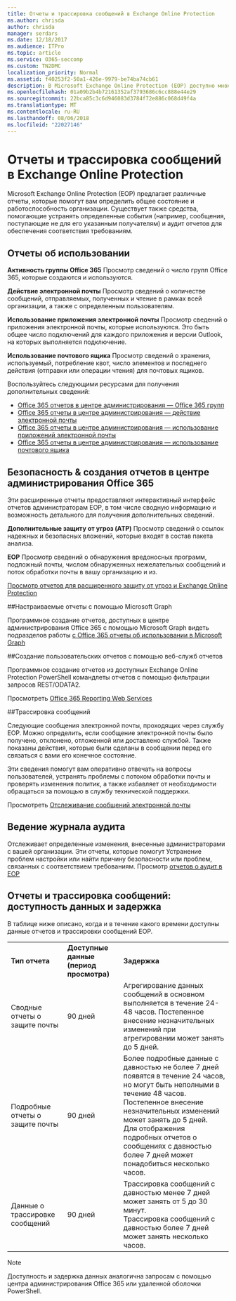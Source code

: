```yaml
---
title: Отчеты и трассировка сообщений в Exchange Online Protection
ms.author: chrisda
author: chrisda
manager: serdars
ms.date: 12/18/2017
ms.audience: ITPro
ms.topic: article
ms.service: O365-seccomp
ms.custom: TN2DMC
localization_priority: Normal
ms.assetid: f40253f2-50a1-426e-9979-be74ba74cb61
description: В Microsoft Exchange Online Protection (EOP) доступно множество различных отчетов, с помощью которых вы сможете определить общее состояние и работоспособность вашей организации. Существуют также средства, позволяющие устранять неполадки с определенными событиями (например, если сообщение не приходит указанным получателям), а также отчеты аудита для целей соответствия требованиями. В следующей таблице описаны отчеты и средства устранения неполадок, доступные администраторам EOP.
ms.openlocfilehash: 01a09b2b4b72161352af3793686c6cc888e44e29
ms.sourcegitcommit: 22bca85c3c6d946083d3784f72e886c068d49f4a
ms.translationtype: MT
ms.contentlocale: ru-RU
ms.lasthandoff: 08/06/2018
ms.locfileid: "22027146"
---
```

# <a name="reporting-and-message-trace-in-exchange-online-protection"></a>Отчеты и трассировка сообщений в Exchange Online Protection

Microsoft Exchange Online Protection (EOP) предлагает различные отчеты, которые помогут вам определить общее состояние и работоспособность организации. Существует также средства, помогающие устранять определенные события (например, сообщения, поступающие не для его указанным получателям) и аудит отчетов для обеспечения соответствия требованиям. 

## <a name="usage-reports"></a>Отчеты об использовании

**Активность группы Office 365** Просмотр сведений о число групп Office 365, которые создаются и используются.  

**Действие электронной почты** Просмотр сведений о количестве сообщений, отправляемых, полученных и чтение в рамках всей организации, а также с определенным пользователям.  

**Использование приложения электронной почты** Просмотр сведений о приложения электронной почты, которые используются. Это быть общее число подключений для каждого приложения и версии Outlook, на которых выполняется подключение.  

**Использование почтового ящика** Просмотр сведений о хранения, используемый, потребление квот, число элементов и последнего действия (отправки или операции чтения) для почтовых ящиков.

Воспользуйтесь следующими ресурсами для получения дополнительных сведений:

- [Office 365 отчетов в центре администрирования — Office 365 групп](https://go.microsoft.com/fwlink/p/?linkid=861610) 
- [Office 365 отчеты в центре администрирования — действие электронной почты](https://go.microsoft.com/fwlink/p/?linkid=859706) 
- [Office 365 отчеты в центре администрирования — использование приложений электронной почты](https://go.microsoft.com/fwlink/p/?linkid=859707)
- [Office 365 отчеты в центре администрирования — использование почтового ящика](https://go.microsoft.com/fwlink/p/?linkid=859708)

## <a name="security-amp-compliance-reports-in-the-office-365-admin-center"></a>Безопасность &amp; создания отчетов в центре администрирования Office 365

Эти расширенные отчеты предоставляют интерактивный интерфейс отчетов администраторам EOP, в том числе сводную информацию и возможность детального для получения дополнительных сведений.  

**Дополнительные защиту от угроз (ATP)** Просмотр сведений о ссылок надежных и безопасных вложений, которые входят в состав пакета анализа.  

**EOP** Просмотр сведений о обнаружения вредоносных программ, подложный почты, числом обнаруженных нежелательных сообщений и поток обработки почты в вашу организацию и из.  

[Просмотр отчетов для расширенного защиту от угроз и Exchange Online Protection](https://go.microsoft.com/fwlink/p/?linkid=852409) 

##<a name="custom-reports-using-microsoft-graph"></a>Настраиваемые отчеты с помощью Microsoft Graph

Программное создание отчетов, доступных в центре администрирования Office 365 с помощью Microsoft Graph видеть подразделов работы [с Office 365 отчеты об использовании в Microsoft Graph](https://go.microsoft.com/fwlink/p/?linkid=865135) 

##<a name="custom-reports-using-reporting-web-services"></a>Создание пользовательских отчетов с помощью веб-служб отчетов

Программное создание отчетов из доступных Exchange Online Protection PowerShell командлеты отчетов с помощью фильтрации запросов REST/ODATA2.

Просмотреть [Office 365 Reporting Web Services](https://go.microsoft.com/fwlink/p/?LinkId=279926) 

##<a name="message-trace"></a>Трассировка сообщений

Следующие сообщения электронной почты, проходящих через службу EOP. Можно определить, если сообщение электронной почты было получено, отклонено, отложенной или доставлено службой. Также показаны действия, которые были сделаны в сообщении перед его связаться с вами его конечное состояние.  

Эти сведения помогут вам оперативно отвечать на вопросы пользователей, устранять проблемы с потоком обработки почты и проверять изменения политик, а также избавляет от необходимости обращаться за помощью в службу технической поддержки.  

Просмотреть [Отслеживание сообщений электронной почты](http://technet.microsoft.com/library/0c83cde6-5b09-4106-8587-c200cdc59094.aspx) 

## <a name="audit-logging"></a>Ведение журнала аудита

Отслеживает определенные изменения, внесенные администраторами с вашей организации. Эти отчеты, которые помогут Устранение проблем настройки или найти причину безопасности или проблем, связанных с соответствием требованиям.  Просмотр [отчетов о аудит в EOP](auditing-reports-in-eop.md) 


## <a name="reporting-and-message-trace-data-availability-and-latency"></a>Отчеты и трассировка сообщений: доступность данных и задержка

В таблице ниже описано, когда и в течение какого времени доступны данные отчетов и трассировки сообщений EOP.
  
||||
|:-----|:-----|:-----|
|**Тип отчета** <br/> |**Доступные данные (период просмотра)** <br/> |**Задержка** <br/> |
|Сводные отчеты о защите почты  <br/> |90 дней  <br/> |Агрегирование данных сообщений в основном выполняется в течение 24-48 часов. Постепенное внесение незначительных изменений при агрегировании может занять до 5 дней.  <br/> |
|Подробные отчеты о защите почты  <br/> |90 дней  <br/> |Более подробные данные с давностью не более 7 дней появятся в течение 24 часов, но могут быть неполными в течение 48 часов. Постепенное внесение незначительных изменений может занять до 5 дней.  <br/> Для отображения подробных отчетов о сообщениях с давностью более 7 дней может понадобиться несколько часов.  <br/> |
|Данные о трассировке сообщений  <br/> |90 дней  <br/> |Трассировка сообщений с давностью менее 7 дней может занять от 5 до 30 минут.  <br/> Трассировка сообщений с давностью более 7 дней может занять несколько часов.  <br/> |
   
> [!NOTE]
> Доступность и задержка данных аналогична запросам с помощью центра администрирования Office 365 или удаленной оболочки PowerShell. 
  


